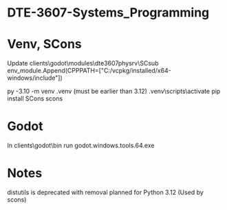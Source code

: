 # DTE-3607-Systems_Programming


# Venv, SCons
Update clients\godot\modules\dte3607physrv\SCsub
  env_module.Append(CPPPATH=["C:/vcpkg/installed/x64-windows/include"])

py -3.10 -m venv .venv          (must be earlier than 3.12)
.venv\scripts\activate
pip install SCons
scons


# Godot
In clients\godot\bin 
  run godot.windows.tools.64.exe


# Notes
distutils is deprecated with removal planned for Python 3.12 (Used by scons)